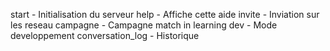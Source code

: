 start - Initialisation du serveur
help - Affiche cette aide
invite - Inviation sur les reseau
campagne - Campagne match in learning
dev - Mode developpement
conversation_log - Historique